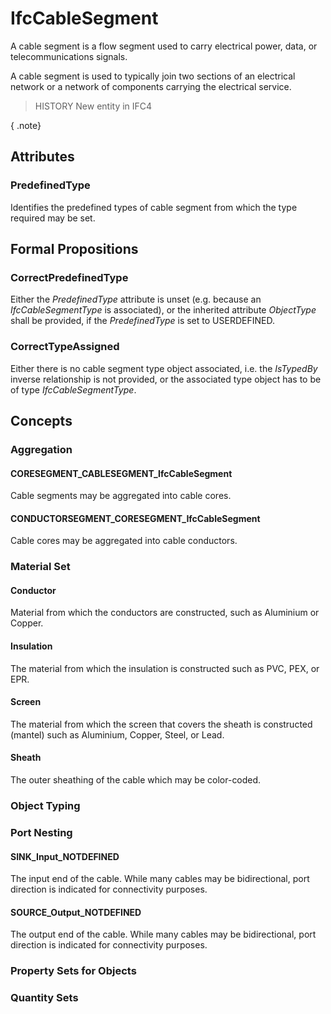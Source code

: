 # IfcCableSegment

A cable segment is a flow segment used to carry electrical power, data, or telecommunications signals.
<!-- end of short definition -->

A cable segment is used to typically join two sections of an electrical network or a network of components carrying the electrical service.

> HISTORY New entity in IFC4

{ .note}
>

## Attributes

### PredefinedType
Identifies the predefined types of cable segment from which the type required may be set.

## Formal Propositions

### CorrectPredefinedType
Either the _PredefinedType_ attribute is unset (e.g. because an _IfcCableSegmentType_ is associated), or the inherited attribute _ObjectType_ shall be provided, if the _PredefinedType_ is set to USERDEFINED.

### CorrectTypeAssigned
Either there is no cable segment type object associated, i.e. the _IsTypedBy_ inverse relationship is not provided, or the associated type object has to be of type _IfcCableSegmentType_.

## Concepts

### Aggregation



#### CORESEGMENT_CABLESEGMENT_IfcCableSegment

Cable segments may be aggregated into cable cores.

#### CONDUCTORSEGMENT_CORESEGMENT_IfcCableSegment

Cable cores may be aggregated into cable conductors.

### Material Set



#### Conductor

Material from which the conductors are constructed, such as Aluminium or Copper.

#### Insulation

The material from which the insulation is constructed such as PVC, PEX, or EPR.

#### Screen

The material from which the screen that covers the sheath is constructed (mantel) such as Aluminium, Copper, Steel, or Lead.

#### Sheath

The outer sheathing of the cable which may be color-coded.

### Object Typing



### Port Nesting



#### SINK_Input_NOTDEFINED

The input end of the cable. While many cables may be bidirectional, port direction is indicated for connectivity purposes.

#### SOURCE_Output_NOTDEFINED

The output end of the cable. While many cables may be bidirectional, port direction is indicated for connectivity purposes.

### Property Sets for Objects



### Quantity Sets



